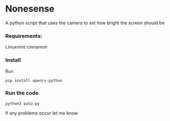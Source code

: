 
# Nonesense

A python script that uses the camera to set how bright the screen should be

### Requirements:

Linuxmint cinnamon 

### Install
Run
```
pip install opencv-python
```
### Run the code
```
python3 auto.py
```

If any problems occur let me know
